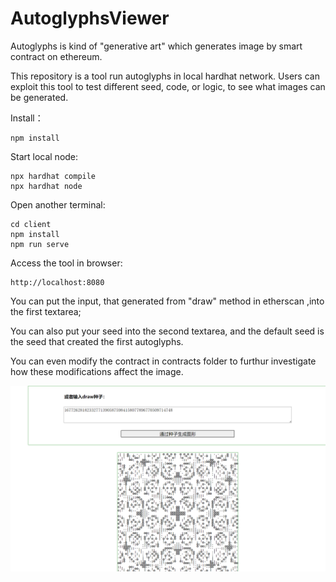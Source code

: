 # AutoglyphsViewer

Autoglyphs is kind of "generative art" which generates image by smart contract on ethereum.

This repository is a tool run autoglyphs in local hardhat network. Users can exploit this tool to test different seed, code, or logic, to see what images can be generated.

Install：
```
npm install
```

Start local node:

```
npx hardhat compile
npx hardhat node
```

Open another terminal:
```
cd client
npm install
npm run serve
```

Access the tool in browser:

```
http://localhost:8080
```

You can put the input, that generated from "draw" method in etherscan ,into the first textarea;

You can also put your seed into the second textarea, and the default seed is the seed that created the first autoglyphs.

You can even modify the contract in contracts folder to furthur investigate how these modifications affect the image.

![](./sample.png)